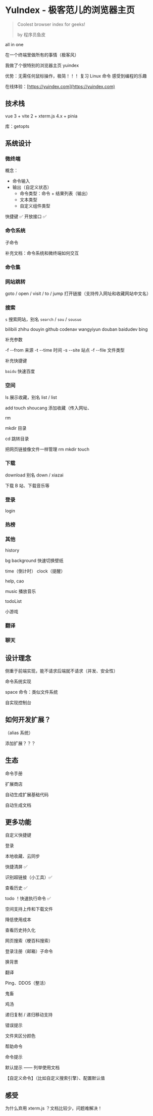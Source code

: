 # YuIndex - 极客范儿的浏览器主页

> Coolest browser index for geeks!
> 
> by 程序员鱼皮

all in one 

在一个终端里做所有的事情（极客风）

我做了个很特别的浏览器主页 yuindex

优势：无需任何鼠标操作，极简！！！
复习 Linux 命令
感受到编程的乐趣

在线体验：[https://yuindex.com](https://yuindex.com)

## 技术栈

vue 3 + vite 2 + xterm.js 4.x + pinia

库：getopts



## 系统设计

### 微终端

概念：

- 命令输入 
- 输出（自定义状态）
  - 命令类型：命令 + 结果列表（输出）
  - 文本类型
  - 自定义组件类型

快捷键 ✅
开放接口 ✅


### 命令系统

子命令

补充文档：命令系统和微终端如何交互

### 命令集

### 网站跳转

goto / open / visit / to / jump 打开链接（支持传入网址和收藏网站中文名）

### 搜索

`s` 搜索网站，别名 `search` / `sou` / `sousuo` 

bilibili
zhihu
douyin
github
codenav
wangyiyun
douban
baidudev
bing

补充参数

-f --from 来源
-t --time 时间
-s --site 站点
-f --file 文件类型

补充快捷键

`baidu` 快速百度


### 空间

ls 展示收藏，别名 list / list

add touch shoucang 添加收藏（传入网址、

rm

mkdir 目录

cd 跳转目录

把网页链接像文件一样管理 rm mkdir touch

### 下载

download 别名 down / xiazai

下载 B 站、下载音乐等

### 登录

login

### 热榜

### 其他

history

bg background 快速切换壁纸

time（倒计时）
clock（提醒）

help, cao

music 播放音乐

todoList

小游戏


### 翻译

### 聊天



## 设计理念

侧重于前端实现，能不请求后端就不请求（并发、安全性）

命令系统实现

space 命令：类似文件系统

自实现控制台

## 如何开发扩展？

（alias 系统）

添加扩展？？？

## 生态

命令手册

扩展商店

自动生成扩展基础代码

自动生成文档


## 更多功能

自定义快捷键

登录

本地收藏、云同步

快捷清屏 ✅

识别超链接（小工具）✅

查看历史 ✅

todo ！快速执行命令 ✅

空间支持上传和下载文件

降低使用成本

查看历史持久化

网页搜索（梗百科搜索）

登录注册（邮箱）子命令

换背景

翻译 

Ping、DDOS（整活）

鬼畜

鸡汤

递归复制 / 递归移动支持

错误提示

文件夹区分颜色

帮助命令

命令提示

默认提示 —— 列举使用文档

【自定义命令】（比如自定义搜索引擎）、配置默认值

## 感受

为什么弃用 xterm.js ？文档比较少，问题难解决！
